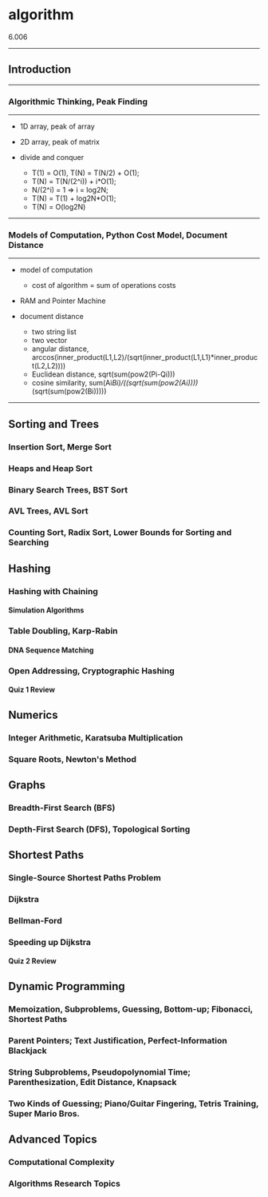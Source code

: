# algorithm

6.006

---

## Introduction

---

### Algorithmic Thinking, Peak Finding

---

- 1D array, peak of array
- 2D array, peak of matrix

- divide and conquer
    - T(1) = O(1), T(N) = T(N/2) + O(1);
    - T(N) = T(N/(2^i)) + i*O(1);
    - N/(2^i) = 1 => i = log2N;
    - T(N) = T(1) + log2N*O(1);
    - T(N) = O(log2N)

---

### Models of Computation, Python Cost Model, Document Distance

---

- model of computation
    - cost of algorithm = sum of operations costs
- RAM and Pointer Machine

- document distance
    - two string list
    - two vector
    - angular distance, arccos(inner_product(L1,L2)/(sqrt(inner_product(L1,L1)*inner_product(L2,L2))))
    - Euclidean distance, sqrt(sum(pow2(Pi-Qi)))
    - cosine similarity, sum(Ai*Bi)/((sqrt(sum(pow2(Ai))))*(sqrt(sum(pow2(Bi)))))

---

## Sorting and Trees
### Insertion Sort, Merge Sort
### Heaps and Heap Sort
### Binary Search Trees, BST Sort
### AVL Trees, AVL Sort
### Counting Sort, Radix Sort, Lower Bounds for Sorting and Searching
## Hashing
### Hashing with Chaining
#### Simulation Algorithms
### Table Doubling, Karp-Rabin
#### DNA Sequence Matching
### Open Addressing, Cryptographic Hashing
#### Quiz 1 Review
## Numerics
### Integer Arithmetic, Karatsuba Multiplication
### Square Roots, Newton's Method
## Graphs
### Breadth-First Search (BFS)
### Depth-First Search (DFS), Topological Sorting
## Shortest Paths
### Single-Source Shortest Paths Problem
### Dijkstra
### Bellman-Ford
### Speeding up Dijkstra
#### Quiz 2 Review
## Dynamic Programming
### Memoization, Subproblems, Guessing, Bottom-up; Fibonacci, Shortest Paths
### Parent Pointers; Text Justification, Perfect-Information Blackjack
### String Subproblems, Pseudopolynomial Time; Parenthesization, Edit Distance, Knapsack
### Two Kinds of Guessing; Piano/Guitar Fingering, Tetris Training, Super Mario Bros.
## Advanced Topics
### Computational Complexity
### Algorithms Research Topics

